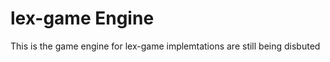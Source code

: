 lex-game Engine
=============

This is the game engine for lex-game
implemtations are still being disbuted
